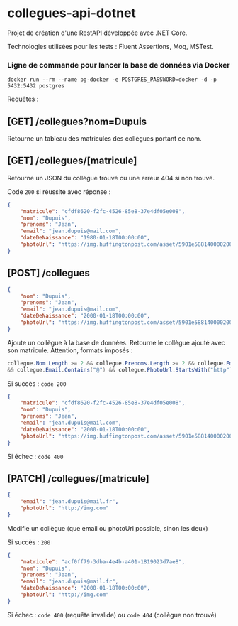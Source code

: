 # collegues-api-dotnet

Projet de création d'une RestAPI développée avec .NET Core.

Technologies utilisées pour les tests : Fluent Assertions, Moq, MSTest.

### Ligne de commande pour lancer la base de données via Docker

`docker run --rm --name pg-docker -e POSTGRES_PASSWORD=docker -d -p 5432:5432 postgres`

Requêtes :

## [GET] /collegues?nom=Dupuis

Retourne un tableau des matricules des collègues portant ce nom.

## [GET] /collegues/[matricule]

Retourne un JSON du collègue trouvé ou une erreur 404 si non trouvé.

Code `200` si réussite avec réponse :

```JSON
{
    "matricule": "cfdf8620-f2fc-4526-85e8-37e4df05e008",
    "nom": "Dupuis",
    "prenoms": "Jean",
    "email": "jean.dupuis@mail.com",
    "dateDeNaissance": "1980-01-18T00:00:00",
    "photoUrl": "https://img.huffingtonpost.com/asset/5901e5881400002000a9c22f.jpeg?ops=scalefit_720_noupscale"
}
```

## [POST] /collegues
```JSON
{
    "nom": "Dupuis",
    "prenoms": "Jean",
    "email": "jean.dupuis@mail.com",
    "dateDeNaissance": "2000-01-18T00:00:00",
    "photoUrl": "https://img.huffingtonpost.com/asset/5901e5881400002000a9c22f.jpeg?ops=scalefit_720_noupscale"
}
```

Ajoute un collègue à la base de données. Retourne le collègue ajouté avec son matricule. Attention, formats imposés :
```c#
collegue.Nom.Length >= 2 && collegue.Prenoms.Length >= 2 && collegue.Email.Length >= 3
&& collegue.Email.Contains("@") && collegue.PhotoUrl.StartsWith("http") && years >= 18
```

Si succès : `code 200`
```JSON
{
    "matricule": "cfdf8620-f2fc-4526-85e8-37e4df05e008",
    "nom": "Dupuis",
    "prenoms": "Jean",
    "email": "jean.dupuis@mail.com",
    "dateDeNaissance": "2000-01-18T00:00:00",
    "photoUrl": "https://img.huffingtonpost.com/asset/5901e5881400002000a9c22f.jpeg?ops=scalefit_720_noupscale"
}
```

Si échec : `code 400`

## [PATCH] /collegues/[matricule]
```JSON
{
    "email": "jean.dupuis@mail.fr",
    "photoUrl": "http://img.com"
}
```

Modifie un collègue (que email ou photoUrl possible, sinon les deux)

Si succès : `200`
```JSON
{
    "matricule": "acf0ff79-3dba-4e4b-a401-1819023d7ae8",
    "nom": "Dupuis",
    "prenoms": "Jean",
    "email": "jean.dupuis@mail.fr",
    "dateDeNaissance": "2000-01-18T00:00:00",
    "photoUrl": "http://img.com"
}
```

Si échec : `code 400` (requête invalide) ou `code 404` (collègue non trouvé)

